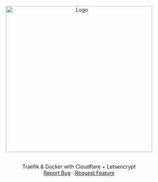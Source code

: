 <p align="center">
  <a href="https://github.com/Don-Cryptus/traefik">
    <img src="assets/traefik.png" alt="Logo" width=400 />
  </a>

  <p align="center">
    <br />
    Traefik & Docker with Cloudflare + Letsencrypt
    <br />
    <a href="https://github.com/Don-Cryptus/clippy/issues">Report Bug</a>
    ·
    <a href="https://github.com/Don-Cryptus/clippy/issues">Request Feature</a>
    <br />
  </p>
  <p align="center">
  
  </p>
</p>
